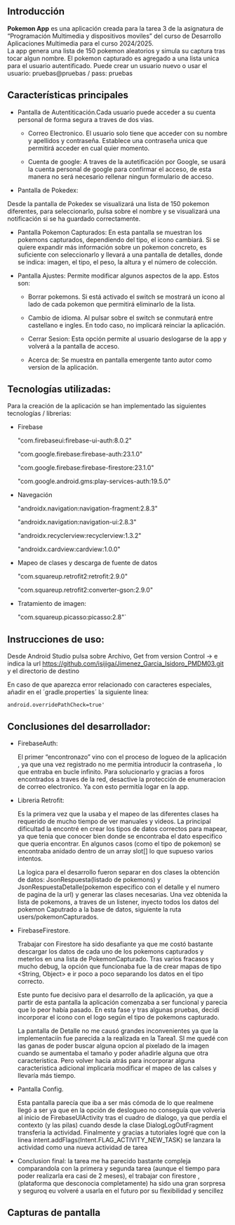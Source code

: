 ## Introducción

**Pokemon App** es una aplicación creada para la tarea 3 de la asignatura de “Programación Multimedia y dispositivos moviles” del curso de Desarrollo Aplicaciones Multimedia para el curso 2024/2025.  
	La app genera una lista de 150 pokemon aleatorios  y simula su captura tras tocar algun nombre. El pokemon capturado es agregado a una lista unica para el usuario autentificado. 
Puede crear un usuario nuevo o usar el usuario:
 pruebas@pruebas / pass: pruebas

 ## Características principales
 
- Pantalla de Autentiticación.Cada usuario puede acceder a su cuenta personal de forma segura a traves de dos vias.


  - Correo Electronico.  El usuario solo tiene que acceder con su nombre y apellidos y contraseña. Establece una contraseña unica que permitirá acceder en cual quier momento.

  
  - Cuenta de google: A traves de la autetificación por Google, se usará la cuenta personal de google para confirmar el acceso, de esta manera no será necesario rellenar ningun formulario de acceso.  	

  
- Pantalla de Pokedex:


 Desde la pantalla de Pokedex se visualizará una lista de 150 pokemon diferentes, para seleccionarlo, pulsa sobre el nombre y se visualizará una notificación si se ha guardado correctamente. 

 - Pantalla Pokemon Capturados:  En esta pantalla se muestran los pokemons capturados, dependiendo del tipo, el icono cambiará. Si se quiere expandir más información sobre un pokemon concreto, es suficiente con seleccionarlo y llevará a una pantalla de detalles, donde se indica: imagen,  el tipo, el peso, la altura y el número de colección. 

- Pantalla Ajustes:  Permite modificar algunos aspectos de la app. Estos son: 
 
  - Borrar pokemons. Si está activado el switch se mostrará un icono al lado de cada pokemon que permitirá eliminarlo de la lista.

 
  - Cambio de idioma. Al pulsar sobre el switch se conmutará entre castellano e ingles. En todo caso, no implicará reinciar la aplicación.


  - Cerrar Sesion: Esta opción permite al usuario deslogarse de la app y volverá a la pantalla de acceso. 


  - Acerca de: Se muestra en pantalla emergente tanto autor como version de la aplicación.
 
## Tecnologías utilizadas:
Para la creación de la aplicación se han implementado las siguientes tecnologías / librerias: 

- Firebase
 
    "com.firebaseui:firebase-ui-auth:8.0.2"


    "com.google.firebase:firebase-auth:23.1.0"


    "com.google.firebase:firebase-firestore:23.1.0"


    "com.google.android.gms:play-services-auth:19.5.0"


- Navegación

  
    "androidx.navigation:navigation-fragment:2.8.3"


    "androidx.navigation:navigation-ui:2.8.3"


    "androidx.recyclerview:recyclerview:1.3.2"


    "androidx.cardview:cardview:1.0.0"


- Mapeo de clases y descarga de fuente de datos 


    "com.squareup.retrofit2:retrofit:2.9.0"


    "com.squareup.retrofit2:converter-gson:2.9.0"


- Tratamiento de imagen:

  
    "com.squareup.picasso:picasso:2.8"`

## Instrucciones de uso:

Desde Android Studio pulsa sobre Archivo, Get from version Control → e indica la url https://github.com/isijiga/Jimenez_Garcia_Isidoro_PMDM03.git y el directorio de destino


En caso de que aparezca error relacionado con caracteres especiales, añadir en el ´gradle.properties´ la siguiente linea: 


`android.overridePathCheck=true'`

## Conclusiones del desarrollador: 

- FirebaseAuth:

  El primer “encontronazo” vino con el proceso de logueo de la aplicación , ya que una vez registrado no me permitia introducir la contraseña , lo que entraba en bucle infinito. Para solucionarlo y gracias a foros encontrados a traves de la red, desactive la protección de enumeracion de correo electronico. Ya con esto permitía logar en la app. 

- Libreria Retrofit:

   Es la primera vez que la usaba y el mapeo de las diferentes clases ha requerido de mucho tiempo de ver manuales y videos.  La principal dificultad la encontré en crear los tipos de datos correctos para mapear, ya que tenia que conocer bien donde se encontraba el dato especifico que queria encontrar. En algunos casos (como el tipo de pokemon) se encontraba anidado dentro de un array slot[] lo que supueso varios intentos.

   La logica para el desarrollo  fueron separar en dos clases la obtención de datos:  JsonRespuesta(listado de pokemons)  y  JsonRespuestaDetalle(pokemon especifico con el detalle y el numero de pagina de la url)  y generar las clases necesarias.
Una vez obtenida la lista de pokemons, a traves de un listener, inyecto todos los datos del pokemon Caputrado a la base de datos, siguiente la ruta users/pokemonCapturados.

- FirebaseFirestore.

   Trabajar con Firestore ha sido desafiante ya que me costó bastante descargar los datos de cada uno de los pokemons capturados y meterlos en una lista de PokemonCapturado. Tras varios fracasos y mucho debug, la opción que funcionaba fue la de crear mapas de tipo <String, Object>    e ir poco a poco separando los datos en el tipo correcto. 
	
	Este punto fue decisivo para el desarrollo de la aplicación, ya que a partir de esta pantalla la aplicación comenzaba a ser funcional y parecia que lo peor había pasado. En esta fase y tras algunas pruebas, decidí incorporar el icono con el logo según el tipo de pokemons capturado.  
	
	La pantalla de Detalle no me causó grandes inconvenientes ya que la implementaciín fue parecida a la realizada en la Tarea1. SI me quedé con las ganas de poder buscar alguna opcion al pixelado de la imagen cuando se aumentaba el tamaño y poder añadirle alguna que otra caracteristica. Pero volver hacia atrás para incorporar alguna caracteristica adicional implicaría modificar el mapeo de las calses y llevaría más tiempo. 

  
- Pantalla Config.

   Esta pantalla parecía que iba a ser más cómoda de lo que realmene llegó a ser ya que en la opción de deslogueo no conseguía que volveria al inicio de FirebaseUIActivity tras el cuadro de dialogo, ya que perdía el contexto (y las pilas) cuando desde la clase DialogLogOutFragment  transferia la actividad. Finalmente y gracias a tutoriales  logré que con la linea intent.addFlags(Intent.FLAG_ACTIVITY_NEW_TASK)  se lanzara la actividad como una nueva actividad de tarea

- Conclusion final: la tarea me ha parecido bastante compleja comparandola con la primera y segunda tarea (aunque el tiempo para poder realizarla era casi de 2 meses), el trabajar con firestore , (plataforma que desconocia completamente) ha sido una gran sorpresa y seguroq eu volveré a usarla en el futuro por su flexibilidad y sencillez

## Capturas de pantalla



  

 
